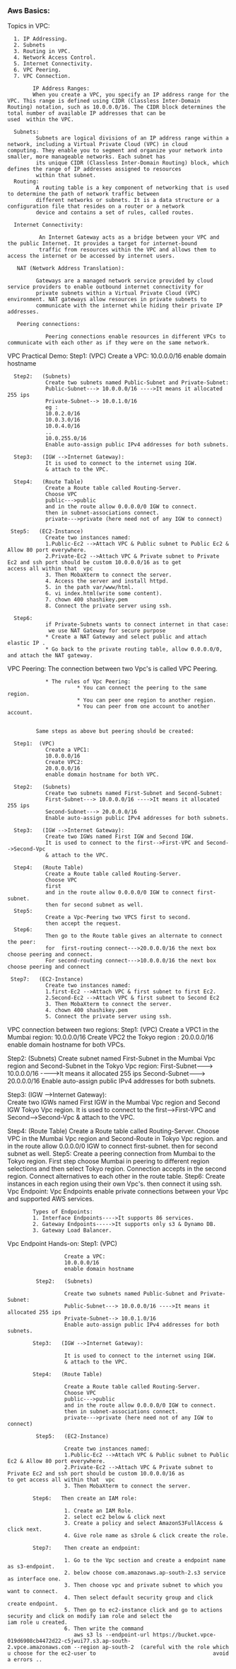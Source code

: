 ### Aws Basics:

Topics in VPC:

      1. IP Addressing.
      2. Subnets
      3. Routing in VPC.
      4. Network Access Control.
      5. Internet Connectivity.
      6. VPC Peering. 
      7. VPC Connection.

            IP Address Ranges: 
            When you create a VPC, you specify an IP address range for the VPC. This range is defined using CIDR (Classless Inter-Domain             Routing) notation, such as 10.0.0.0/16. The CIDR block determines the total number of available IP addresses that can be                 used  within the VPC.

      Subnets:
             Subnets are logical divisions of an IP address range within a network, including a Virtual Private Cloud (VPC) in cloud                  computing. They enable you to segment and organize your network into smaller, more manageable networks. Each subnet has 
             its unique CIDR (Classless Inter-Domain Routing) block, which defines the range of IP addresses assigned to resources 
             within that subnet.
      Routing:
             A routing table is a key component of networking that is used to determine the path of network traffic between 
             different networks or subnets. It is a data structure or a configuration file that resides on a router or a network 
             device and contains a set of rules, called routes.

      Internet Connectivity:

              An Internet Gateway acts as a bridge between your VPC and the public Internet. It provides a target for internet-bound 
              traffic from resources within the VPC and allows them to access the internet or be accessed by internet users.

       NAT (Network Address Translation):

             Gateways are a managed network service provided by cloud service providers to enable outbound internet connectivity for 
             private subnets within a Virtual Private Cloud (VPC) environment. NAT gateways allow resources in private subnets to 
             communicate with the internet while hiding their private IP addresses.

       Peering connections:

                Peering connections enable resources in different VPCs to communicate with each other as if they were on the same network.
VPC Practical Demo:
      Step1:  (VPC)
                Create a VPC:
                10.0.0.0/16
                enable domain hostname

      Step2:   (Subnets) 
                Create two subnets named Public-Subnet and Private-Subnet:
                Public-Subnet---> 10.0.0.0/16 ---->It means it allocated 255 ips 
                Private-Subnet--> 10.0.1.0/16
                eg :
                10.0.2.0/16
                10.0.3.0/16
                10.0.4.0/16
                .. 
                10.0.255.0/16
                Enable auto-assign public IPv4 addresses for both subnets.

      Step3:   (IGW -->Internet Gateway):          
                It is used to connect to the internet using IGW.
                & attach to the VPC.

      Step4:   (Route Table)
                Create a Route table called Routing-Server.
                Choose VPC
                public--->public
                and in the route allow 0.0.0.0/0 IGW to connect.
                then in subnet-associations connect.
                private--->private (here need not of any IGW to connect)

     Step5:   (EC2-Instance)
                Create two instances named:
                1.Public-Ec2 -->Attach VPC & Public subnet to Public Ec2 & Allow 80 port everywhere.
                2.Private-Ec2 -->Attach VPC & Private subnet to Private Ec2 and ssh port should be custom 10.0.0.0/16 as to get                               access all within that  vpc
                3. Then MobaXterm to connect the server.
                4. Access the server and install httpd.
                5. in the path var/www/html. 
                6. vi index.html(write some content).
                7. chown 400 shashikey.pem
                8. Connect the private server using ssh.

      Step6:
                if Private-Subnets wants to connect internet in that case:
                 we use NAT Gateway for secure purpose
                * Create a NAT Gateway and select public and attach elastic IP .
                * Go back to the private routing table, allow 0.0.0.0/0, and attach the NAT gateway.


VPC Peering:
                The connection between two Vpc's is called VPC Peering.

                * The rules of Vpc Peering:
                          * You can connect the peering to the same region.
                          * You can peer one region to another region.
                          * You can peer from one account to another account.


             Same steps as above but peering should be created:
      
      Step1:  (VPC)
                Create a VPC1:
                10.0.0.0/16
                Create VPC2:
                20.0.0.0/16
                enable domain hostname for both VPC.  

      Step2:   (Subnets) 
                Create two subnets named First-Subnet and Second-Subnet:
                First-Subnet---> 10.0.0.0/16 ---->It means it allocated 255 ips 
                Second-Subnet---> 20.0.0.0/16
                Enable auto-assign public IPv4 addresses for both subnets.

      Step3:   (IGW -->Internet Gateway):          
                Create two IGWs named First IGW and Second IGW.
                It is used to connect to the first-->First-VPC and Second-->Second-Vpc
                & attach to the VPC.

      Step4:   (Route Table)
                Create a Route table called Routing-Server.
                Choose VPC
                first
                and in the route allow 0.0.0.0/0 IGW to connect first-subnet.
                then for second subnet as well.
      Step5:
                Create a Vpc-Peering two VPCS first to second.
                then accept the request.
      Step6:
                Then go to the Route table gives an alternate to connect the peer:
                for  first-routing connect--->20.0.0.0/16 the next box choose peering and connect.
                For second-routing connect--->10.0.0.0/16 the next box choose peering and connect
                
     Step7:   (EC2-Instance)
                Create two instances named:
                1.first-Ec2 -->Attach VPC & first subnet to first Ec2.
                2.Second-Ec2 -->Attach VPC & first subnet to Second Ec2
                3. Then MobaXterm to connect the server.
                4. chown 400 shashikey.pem
                5. Connect the private server using ssh.
VPC connection between two regions:
  Step1:  (VPC)
            Create a VPC1 in the Mumbai region:
            10.0.0.0/16
            Create VPC2 the Tokyo region :
            20.0.0.0/16
            enable domain hostname for both VPCs.  

  Step2:   (Subnets) 
            Create subnet named First-Subnet in the Mumbai Vpc region and Second-Subnet in the Tokyo Vpc region:
            First-Subnet---> 10.0.0.0/16 ---->It means it allocated 255 ips 
            Second-Subnet---> 20.0.0.0/16
            Enable auto-assign public IPv4 addresses for both subnets.

  Step3:   (IGW -->Internet Gateway):          
            Create two IGWs named First IGW in the Mumbai Vpc region and Second IGW Tokyo Vpc region.
            It is used to connect to the first-->First-VPC and Second-->Second-Vpc
            & attach to the VPC.

  Step4:   (Route Table)
            Create a Route table called Routing-Server.
            Choose VPC  in the Mumbai Vpc region and Second-Route in Tokyo Vpc region.
            and in the route allow 0.0.0.0/0 IGW to connect first-subnet.
            then for second subnet as well. 
  Step5:
            Create a peering connection from Mumbai to the Tokyo region.
                First step choose Mumbai in peering to different region selections and then select Tokyo region.
                Connection accepts in the second region.
                Connect alternatives to each other in the route table.
 Step6:
      Create instances in each region using their own Vpc's.
                then connect it using ssh.
Vpc Endpoint:
            Vpc Endpoints enable private connections between your Vpc and supported AWS services.

            Types of Endpoints:
            1. Interface Endpoints---->It supports 86 services.
            2. Gateway Endpoints----->It supports only s3 & Dynamo DB.
            3. Gateway Load Balancer.
Vpc Endpoint Hands-on:
            Step1:  (VPC)
  
                      Create a VPC:
                      10.0.0.0/16
                      enable domain hostname

             Step2:   (Subnets) 
  
                      Create two subnets named Public-Subnet and Private-Subnet:
                      Public-Subnet---> 10.0.0.0/16 ---->It means it allocated 255 ips 
                      Private-Subnet--> 10.0.1.0/16
                      Enable auto-assign public IPv4 addresses for both subnets.

            Step3:   (IGW -->Internet Gateway):   

                      It is used to connect to the internet using IGW.
                      & attach to the VPC.

            Step4:   (Route Table)

                      Create a Route table called Routing-Server.
                      Choose VPC
                      public--->public
                      and in the route allow 0.0.0.0/0 IGW to connect.
                      then in subnet-associations connect.
                      private--->private (here need not of any IGW to connect)

             Step5:   (EC2-Instance)

                      Create two instances named:
                      1.Public-Ec2 -->Attach VPC & Public subnet to Public Ec2 & Allow 80 port everywhere.
                      2.Private-Ec2 -->Attach VPC & Private subnet to Private Ec2 and ssh port should be custom 10.0.0.0/16 as                                   to get access all within that  vpc
                      3. Then MobaXterm to connect the server.

            Step6:   Then create an IAM role:

                      1. Create an IAM Role.
                      2. select ec2 below & click next
                      3. Create a policy and select AmazonS3FullAccess & click next.
                      4. Give role name as s3role & click create the role.

            Step7:    Then create an endpoint:

                      1. Go to the Vpc section and create a endpoint name as s3-endpoint.
                      2. below choose com.amazonaws.ap-south-2.s3 service as interface one.
                      3. Then choose vpc and private subnet to which you want to connect.
                      4. Then select default security group and click create endpoint.
                      5. Then go to ec2-instance click and go to actions security and click on modify iam role and select the                                      iam role u created.
                      6. Then write the command 
                         aws s3 ls --endpoint-url https://bucket.vpce-019d6908cb4472d22-c5jwui77.s3.ap-south-                                                     2.vpce.amazonaws.com --region ap-south-2  (careful with the role which u choose for the ec2-user to                                     avoid a errors ..
                        
